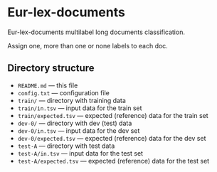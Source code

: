 
Eur-lex-documents
=============================

Eur-lex-documents multilabel long documents classification.

Assign one, more than one or none labels to each doc.

Directory structure
-------------------

* `README.md` — this file
* `config.txt` — configuration file
* `train/` — directory with training data
* `train/in.tsv` — input data for the train set
* `train/expected.tsv` — expected (reference) data for the train set
* `dev-0/` — directory with dev (test) data
* `dev-0/in.tsv` — input data for the dev set
* `dev-0/expected.tsv` — expected (reference) data for the dev set
* `test-A` — directory with test data
* `test-A/in.tsv` — input data for the test set
* `test-A/expected.tsv` — expected (reference) data for the test set

